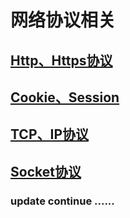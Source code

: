 # 网络协议相关

## [Http、Https协议](https://github.com/zexiangzhang/network_protocol/http_https.md)

## [Cookie、Session](https://github.com/zexiangzhang/network_protocol)

## [TCP、IP协议](https://github.com/zexiangzhang/network_protocol)

## [Socket协议](https://github.com/zexiangzhang/network_protocol)

### update continue ......